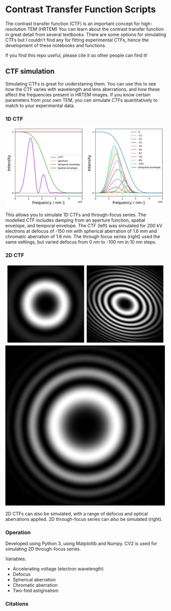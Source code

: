 # Contrast Transfer Function Scripts

The contrast transfer function (CTF) is an important concept for high-resolution TEM (HRTEM) You can learn about the contrast transfer function in great detail from several textbooks. There are some options for simulating CTFs but I couldn't find any for fitting experimental CTFs, hence the development of these notebooks and functions.

If you find this repo useful, please cite it so other people can find it! 

## CTF simulation

Simulating CTFs is great for understaning them. You can use this to see how the CTF varies with wavelength and lens aberrations, and how these affect the frequencies present in HRTEM images. If you know certain parameters from your own TEM, you can simulate CTFs quantitatively to match to your experimental data. 

### 1D CTF

<img src="https://github.com/benweare/EM_scripts/blob/main/assets/images/1d.png" alt="1d CTFs" width=500 /> 

This allows you to simulate 1D CTFs and through-focus series. The modelled CTF includes damping from an aperture function, spatial envelope, and temporal envelope. The CTF (left) was simulated for 200 kV electrons at defocus of -150 nm with spherical aberration of 1.6 mm and chromatic aberration of 1.6 mm. The through focus series (right) used the same settings, but varied defocus from 0 nm to -100 nm in 10 nm steps. 

### 2D CTF

<img src="https://github.com/benweare/EM_scripts/blob/main/assets/images/2d.png" alt="2d CTFs" width=500 /> <img src="https://github.com/benweare/EM_scripts/blob/main/assets/images/TF.gif" alt="2d CTFs" width=500 />

2D CTFs can also be simulated, with a range of defocus and optical aberrations applied. 2D through-focus series can also be simulated (right).  

### Operation

Developed using Python 3, using Matplotlib and Numpy. CV2 is used for simulating 2D through-focus series.

Variables:

- Accelerating voltage (electron wavelength)
- Defocus
- Spherical aberration
- Chromatic aberration 
- Two-fold astigmatism


### Citations

